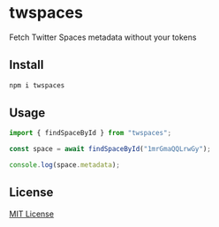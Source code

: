 # twspaces

Fetch Twitter Spaces metadata without your tokens

## Install

```bash
npm i twspaces
```

## Usage

```js
import { findSpaceById } from "twspaces";

const space = await findSpaceById("1mrGmaQQLrwGy");

console.log(space.metadata);
```

## License

[MIT License](LICENSE)
